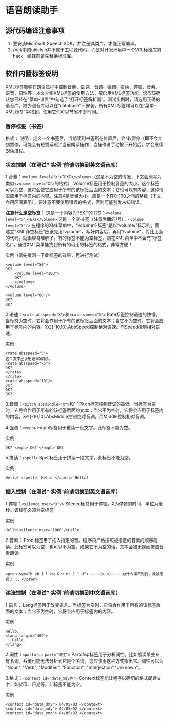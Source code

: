 # 语音朗读助手

## 源代码编译注意事项

1. 要安装Microsoft Speech SDK，并注册其类库，才能正常编译。
2. /Vcl/中的utilcls.h并不属于工程源代码，而是对开发环境中一个VCL标准库的hack，编译前请先替换标准库。

## 软件内置标签说明

XML标签能够在朗读过程中控制音量、语速、音调、强调、拼读、停顿、音素、语音、词性等。本文介绍XML标签的使用方法，要启用XML标签功能，您应该确认您已经在“菜单-设置”中勾选了“打开标签解析器”。测试实例时，请选用正确的语音库，缺少语音库可以在“database”下安装。所有XML标签均可以在“菜单-XML标签”中找到，使用它们可以节省不少时间。

### 暂停标签（书签）
格式：<bookmark mark="书签名"/>
说明：定义一个书签后，当朗读到书签所在位置后，会“软暂停（即不会立刻暂停，可能会有短暂延迟）”当前朗读操作，当操作者手动按下开始后，才会继续朗读进程。

### 状态控制（在测试“·实例”前请切换到英文语音库）
1.音量：`<volume level="X">TEXT</volume>`（这是不为空的情况，下文会简写为类似`<volume level="X">`的格式）
Volume标签用于控制音量的大小。这个标签可以为空，这将会使它应用于所有的该标签后面的文本；它也可以有内容，这种情况应用于标签内的内容。注意X是音量大小，应是一个在0-100之间的整数（下文会用区间表示），要注意不要使用错误的格式，否则可能引发未知错误。

**注意什么是空标签：**
这是一个内容为TEXT的书签：`<volume level="5">TEXT</volume>`
这是一个空书签（注意后面的/号）：`<volume level="5"/>`
在程序的XML菜单中，“volume空标签”是以“volume/”标示的，而建立“XML非空标签”应该先用“volume”，写好内容后，再用“/volume”，对比上面的代码，就很容易理解了。有的标签不能为空标签，则在XML菜单中不会有“标签名/”，通过XML菜单能找到所有的可用的标签的格式，非常方便！

实例（请先推测一下此标签的效果，再进行测试）

```
<volume level="50">
OK?
    <volume level="100">
    OK?
    </volume>
</volume>

<volume level="80"/>
OK?
OK?
```

2.语速：`<rate absspeed="X">`和`<rate speed="X">`
Rate标签控制语速的快慢。当标签为空时，它将会作用于所有的该标签后面的文本；当它不为空时，它将会应用于标签内的内容。X∈[-10,10].AbsSpeed控制绝对语速。而Speed控制相对语速。

实例

```
<rate absspeed="5">
这个文本应该用速率5朗读。
<rate absspeed="-5">
OK?
</rate>
</rate>
<rate absspeed="10"/>
OK?
OK?
OK?
```

3.音调：`<pitch absmiddle="X">`和`<pitch middle="X">``
Pitch标签控制音调的高低。当标签为空时，它将会作用于所有的该标签后面的文本；当它不为空时，它将会应用于标签内的内容。X∈[-10,10].AbsMiddle控制绝对音调。而Middle控制相对音调。

4.强调：`<emph>`
Emph标签用于重读一段文字。此标签不能为空。

实例

```
OK?`<emph>`OK?`</emph>`OK?
```

5.拼读：`<spell>`
Spell标签用于拼读一段文字。此标签不能为空。

实例

```
Hello!`<spell>` Hello`</spell>`Hello!
```


### 插入控制（在测试“·实例”前请切换到英文语音库）

1.停顿：`<silence msec="X"/>`
    Silence标签用于停顿。X为停顿的时间，单位为毫秒。该标签必须为空标签。

实例

```
Hello!<silence msec="1000"/>Hello.
```

2.音素：<pron sym="用空格分隔的音素">
Pron 标签用于插入指定的音。程序将严格按照被指定的音素的顺序朗读。此标签可以为空，也可以不为空。如果它不为空的话，文本会被无视而按照音素朗读。

实例

```
<pron sym="h eh 1 l ow & w er 1 l d"> ~~~~(>_<)~~~~ 为什么读不到我，我被无视了... </pron>
```


### 读法控制（在测试“·实例”前请切换到中文语音库）
1.语言：<lang langid="X">
    Lang标签用于改变语言。当标签为空时，它将会作用于所有的该标签后面的文本；当它不为空时，它将会应用于标签内的内容。

实例

```
Hello.
<lang langid="409">
   Hello.
</lang>
```

2.词性：`<partofsp part="词性">`
    Partofsp标签用于分析词性。比如朗读某些专有名词，系统可能无法分析到它是个名词，您应该用这种方式指出它。词性可以为 "Noun", "Verb", "Modifier", "Function", "Interjection","Unknown"。

3.格式：`<context id="date_mdy等">`
Context标签能让程序以确切的格式朗读文字，如货币、日期等。此标签不能为空。

实例

```
<context id="date_dmy"> 04/05/02 </context>
<context id="date_mdy"> 04/05/02 </context>
<context id="date_ymd"> 04/05/02 </context>
```
